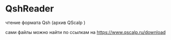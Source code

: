 # QshReader
чтение формата Qsh (архив QScalp )

сами файлы можно найти по ссылкам на https://www.qscalp.ru/download

